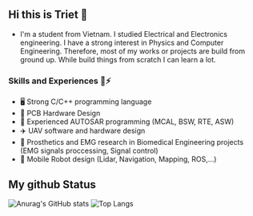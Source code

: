 ## Hi this is Triet 👋
- I'm a student from Vietnam. I studied Electrical and Electronics engineering. I have a strong interest in Physics and Computer Engineering. Therefore, most of my works or projects are build from ground up. While build things from scratch I can learn a lot.
### Skills and Experiences 📖⚡
  - 🖥️ Strong C/C++ programming language
  - 🔬 PCB Hardware Design 
  - 🚗 Experienced AUTOSAR programming (MCAL, BSW, RTE, ASW)
  - ✈️ UAV software and hardware design
  - 🦾 Prosthetics and EMG research in Biomedical Engineering projects (EMG signals proccessing, Signal control)
  - 🤖 Mobile Robot design (Lidar, Navigation, Mapping, ROS,...)

## My github Status 
![Anurag's GitHub stats](https://github-readme-stats.vercel.app/api?username=trietmt9&show_icons=true&theme=tokyonight)
![Top Langs](https://github-readme-stats.vercel.app/api/top-langs/?username=trietmt9&layout=compact)

